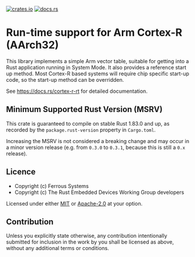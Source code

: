 [![crates.io](https://img.shields.io/crates/v/cortex-r-rt)](https://crates.io/crates/cortex-r-rt)
[![docs.rs](https://img.shields.io/docsrs/cortex-r-rt)](https://docs.rs/cortex-r-rt)

# Run-time support for Arm Cortex-R (AArch32)

This library implements a simple Arm vector table, suitable for getting into a
Rust application running in System Mode. It also provides a reference start
up method. Most Cortex-R based systems will require chip specific start-up
code, so the start-up method can be overridden.

See <https://docs.rs/cortex-r-rt> for detailed documentation.

## Minimum Supported Rust Version (MSRV)

This crate is guaranteed to compile on stable Rust 1.83.0 and up, as recorded
by the `package.rust-version` property in `Cargo.toml`.

Increasing the MSRV is not considered a breaking change and may occur in a
minor version release (e.g. from `0.3.0` to `0.3.1`, because this is still a
`0.x` release).

## Licence

* Copyright (c) Ferrous Systems
* Copyright (c) The Rust Embedded Devices Working Group developers

Licensed under either [MIT](./LICENSE-MIT) or [Apache-2.0](./LICENSE-APACHE) at
your option.

## Contribution

Unless you explicitly state otherwise, any contribution intentionally submitted
for inclusion in the work by you shall be licensed as above, without any
additional terms or conditions.
